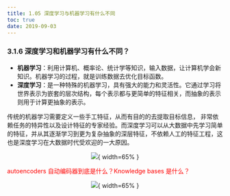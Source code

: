 ```yaml
---
title: 1.05 深度学习与机器学习有什么不同
toc: true
date: 2019-09-03
---
```


### 3.1.6 深度学习和机器学习有什么不同？

- **机器学习**：利用计算机、概率论、统计学等知识，输入数据，让计算机学会新知识。机器学习的过程，就是训练数据去优化目标函数。
- **深度学习**：是一种特殊的机器学习，具有强大的能力和灵活性。它通过学习将世界表示为嵌套的层次结构，每个表示都与更简单的特征相关，而抽象的表示则用于计算更抽象的表示。

传统的机器学习需要定义一些手工特征，从而有目的的去提取目标信息， 非常依赖任务的特异性以及设计特征的专家经验。而深度学习可以从大数据中先学习简单的特征，并从其逐渐学习到更为复杂抽象的深层特征，不依赖人工的特征工程，这也是深度学习在大数据时代受欢迎的一大原因。



<center>

![](http://images.iterate.site/blog/image/20190722/flWehTehYoFT.png?imageslim){ width=65% }

</center>

<span style="color:red;">autoencoders 自动编码器到底是什么？Knowledge bases 是什么？</span>


<center>

![](http://images.iterate.site/blog/image/20190722/bUvti5uCxlEi.jpg?imageslim){ width=65% }

</center>
